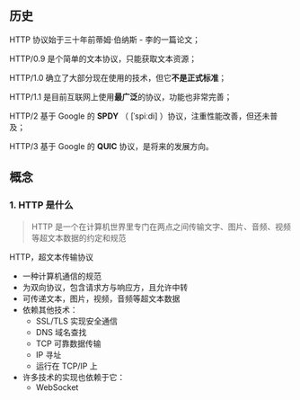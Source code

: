## 历史

HTTP 协议始于三十年前蒂姆·伯纳斯 - 李的一篇论文；

HTTP/0.9 是个简单的文本协议，只能获取文本资源；

HTTP/1.0 确立了大部分现在使用的技术，但它**不是正式标准**；

HTTP/1.1 是目前互联网上使用**最广泛**的协议，功能也非常完善；

HTTP/2 基于 Google 的 **SPDY** （ [ˈspiːdi] ）协议，注重性能改善，但还未普及；

HTTP/3 基于 Google 的 **QUIC** 协议，是将来的发展方向。



## 概念

### 1. HTTP 是什么

> HTTP 是一个在计算机世界里专门在两点之间传输文字、图片、音频、视频等超文本数据的约定和规范

HTTP，超文本传输协议

* 一种计算机通信的规范
* 为双向协议，包含请求方与响应方，且允许中转
* 可传递文本，图片，视频，音频等超文本数据
* 依赖其他技术：
  * SSL/TLS 实现安全通信
  * DNS 域名查找
  * TCP 可靠数据传输
  * IP 寻址
  * 运行在 TCP/IP 上
* 许多技术的实现也依赖于它：
  * WebSocket



